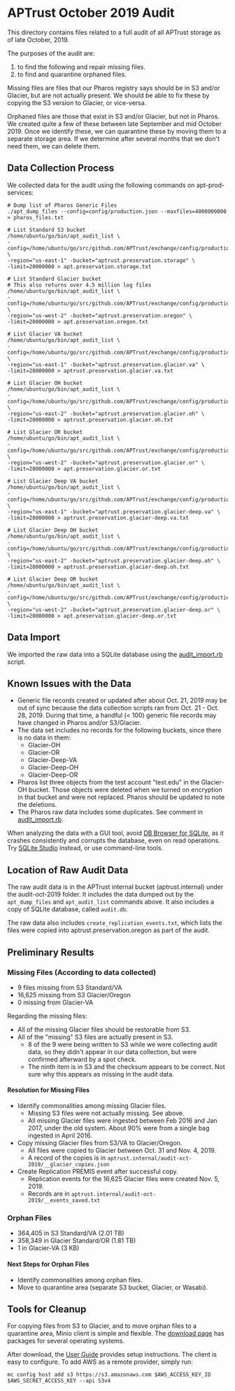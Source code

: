 # APTrust October 2019 Audit

This directory contains files related to a full audit of all APTrust storage
as of late October, 2019.

The purposes of the audit are:

1. to find the following and repair missing files.
2. to find and quarantine orphaned files.

Missing files are files that our Pharos registry says should be in S3 and/or
Glacier, but are not actually present. We should be able to fix these by copying
the S3 version to Glacier, or vice-versa.

Orphaned files are those that exist in S3 and/or Glacier, but not in Pharos. We
created quite a few of these between late September and mid October 2019. Once we
identify these, we can quarantine these by moving them to a separate storage area.
If we determine after several months that we don't need them, we can delete them.

## Data Collection Process

We collected data for the audit using the following commands on apt-prod-services:

```
# Dump list of Pharos Generic Files
./apt_dump_files --config=config/production.json --maxfiles=4000000000 > pharos_files.txt

# List Standard S3 bucket
/home/ubuntu/go/bin/apt_audit_list \
-config=/home/ubuntu/go/src/github.com/APTrust/exchange/config/production.json \
-region="us-east-1" -bucket="aptrust.preservation.storage" \
-limit=20000000 > apt.preservation.storage.txt

# List Standard Glacier bucket
# This also returns over 4.5 million log files
/home/ubuntu/go/bin/apt_audit_list \
-config=/home/ubuntu/go/src/github.com/APTrust/exchange/config/production.json \
-region="us-west-2" -bucket="aptrust.preservation.oregon" \
-limit=20000000 > apt.preservation.oregon.txt

# List Glacier VA bucket
/home/ubuntu/go/bin/apt_audit_list \
-config=/home/ubuntu/go/src/github.com/APTrust/exchange/config/production.json \
-region="us-east-1" -bucket="aptrust.preservation.glacier.va" \
-limit=20000000 > aptrust.preservation.glacier.va.txt

# List Glacier OH bucket
/home/ubuntu/go/bin/apt_audit_list \
-config=/home/ubuntu/go/src/github.com/APTrust/exchange/config/production.json \
-region="us-east-2" -bucket="aptrust.preservation.glacier.oh" \
-limit=20000000 > aptrust.preservation.glacier.oh.txt

# List Glacier OR bucket
/home/ubuntu/go/bin/apt_audit_list \
-config=/home/ubuntu/go/src/github.com/APTrust/exchange/config/production.json \
-region="us-west-2" -bucket="aptrust.preservation.glacier.or" \
-limit=20000000 > apt.preservation.glacier.or.txt

# List Glacier Deep VA bucket
/home/ubuntu/go/bin/apt_audit_list \
-config=/home/ubuntu/go/src/github.com/APTrust/exchange/config/production.json \
-region="us-east-1" -bucket="aptrust.preservation.glacier-deep.va" \
-limit=20000000 > aptrust.preservation.glacier-deep.va.txt

# List Glacier Deep OH bucket
/home/ubuntu/go/bin/apt_audit_list \
-config=/home/ubuntu/go/src/github.com/APTrust/exchange/config/production.json \
-region="us-east-2" -bucket="aptrust.preservation.glacier-deep.oh" \
-limit=20000000 > aptrust.preservation.glacier-deep.oh.txt

# List Glacier Deep OR bucket
/home/ubuntu/go/bin/apt_audit_list \
-config=/home/ubuntu/go/src/github.com/APTrust/exchange/config/production.json \
-region="us-west-2" -bucket="aptrust.preservation.glacier-deep.or" \
-limit=20000000 > apt.preservation.glacier-deep.or.txt
```

## Data Import

We imported the raw data into a SQLite database using the [audit_import.rb](audit_import.rb) script.

## Known Issues with the Data

* Generic file records created or updated after about Oct. 21, 2019 may be out of sync because the data collection scripts ran from Oct. 21 - Oct. 28, 2019. During that time, a handful (< 100) generic file records may have changed in Pharos and/or S3/Glacier.
* The data set includes no records for the following buckets, since there is no data in them:
  * Glacier-OH
  * Glacier-OR
  * Glacier-Deep-VA
  * Glacier-Deep-OH
  * Glacier-Deep-OR
* Pharos list three objects from the test account "test.edu" in the Glacier-OH bucket. Those objects were deleted when we turned on encryption in that bucket and were not replaced. Pharos should be updated to note the deletions.
* The Pharos raw data includes some duplicates. See comment in [audit_import.rb](audit_import.rb).

When analyzing the data with a GUI tool, avoid [DB Browser for SQLite](https://sqlitebrowser.org/dl/), as it crashes consistently and corrupts the database, even on read operations. Try [SQLite Studio](https://sqlitestudio.pl/) instead, or use command-line tools.

## Location of Raw Audit Data

The raw audit data is in the APTrust internal bucket (aptrust.internal) under the audit-oct-2019 folder. It includes the data dumped out by the `apt_dump_files` and `apt_audit_list` commands above. It also includes a copy of SQLite database, called `audit.db`.

The raw data also includes `create_replication_events.txt`, which lists the files were copied into aptrust.preservation.oregon as part of the audit.

## Preliminary Results

### Missing Files (According to data collected)

* 9 files missing from S3 Standard/VA
* 16,625 missing from S3 Glacier/Oregon
* 0 missing from Glacier-VA

Regarding the missing files:

* All of the missing Glacier files should be restorable from S3.
* All of the "missing" S3 files are actually present in S3.
  * 8 of the 9 were being written to S3 while we were collecting audit data,
    so they didn't appear in our data collection, but were confirmed afterward
    by a spot check.
  * The ninth item is in S3 and the checksum appears to be correct. Not sure
    why this appears as missing in the audit data.

#### Resolution for Missing Files

* Identify commonalities among missing Glacier files.
  * Missing S3 files were not actually missing. See above.
  * All missing Glacier files were ingested between Feb 2016 and Jan 2017,
    under the old system. About 90% were from a single bag ingested in
    April 2016.
* Copy missing Glacier files from S3/VA to Glacier/Oregon.
  * All files were copied to Glacier between Oct. 31 and Nov. 4, 2019.
  * A record of the copies is in `aptrust.internal/audit-oct-2019/__glacier_copies.json`
* Create Replication PREMIS event after successful copy.
  * Replication events for the 16,625 Glacier files were created Nov. 5, 2019.
  * Records are in `aptrust.internal/audit-oct-2019/__events_saved.txt`

### Orphan Files

* 364,405 in S3 Standard/VA (2.01 TB)
* 358,349 in Glacier Standard/OR (1.81 TB)
* 1 in Glacier-VA (3 KB)

#### Next Steps for Orphan Files

* Identify commonalities among orphan files.
* Move to quarantine area (separate S3 bucket, Glacier, or Wasabi).

## Tools for Cleanup

For copying files from S3 to Glacier, and to move orphan files to a
quarantine area, Minio client is simple and flexible.
The [download page](https://min.io/download) has packages for several operating
systems.

After download, the
[User Guide](https://docs.min.io/docs/minio-client-complete-guide)
provides setup instructions. The client is easy to configure. To add AWS as a remote
provider, simply run:

```
mc config host add s3 https://s3.amazonaws.com $AWS_ACCESS_KEY_ID $AWS_SECRET_ACCESS_KEY --api S3v4
```